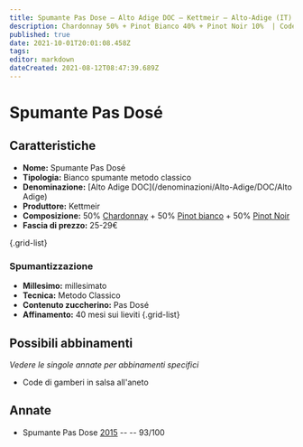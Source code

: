 ```yaml
---
title: Spumante Pas Dose – Alto Adige DOC – Kettmeir – Alto-Adige (IT) – 25-29€ – 5★
description: Chardonnay 50% + Pinot Bianco 40% + Pinot Noir 10%  | Code di gamberi in salsa all'aneto
published: true
date: 2021-10-01T20:01:08.458Z
tags: 
editor: markdown
dateCreated: 2021-08-12T08:47:39.689Z
---
```


# Spumante Pas Dosé

## Caratteristiche
- **Nome:** Spumante Pas Dosé 
- **Tipologia:** Bianco spumante metodo classico
- **Denominazione:** [Alto Adige DOC](/denominazioni/Alto-Adige/DOC/Alto Adige)
- **Produttore:** Kettmeir 
- **Composizione:**  50% [Chardonnay](/vitigni/Francia/chardonnay) + 50% [Pinot bianco](/vitigni/Francia/pinot-bianco) + 50% [Pinot Noir](/vitigni/Francia/pinot-noir)
- **Fascia di prezzo:** 25-29€

{.grid-list}

### Spumantizzazione
- **Millesimo:** millesimato
- **Tecnica:** Metodo Classico
- **Contenuto zuccherino:** Pas Dosé
- **Affinamento:** 40 mesi sui lieviti
{.grid-list}

## Possibili abbinamenti
*Vedere le singole annate per abbinamenti specifici*

- Code di gamberi in salsa all'aneto

## Annate

- Spumante Pas Dose [2015](/vini/Italia/Alto-Adige/Kettmeir/Spumante-Pas-Dose/2015) -- <span class="star-5"></span> -- 93/100
